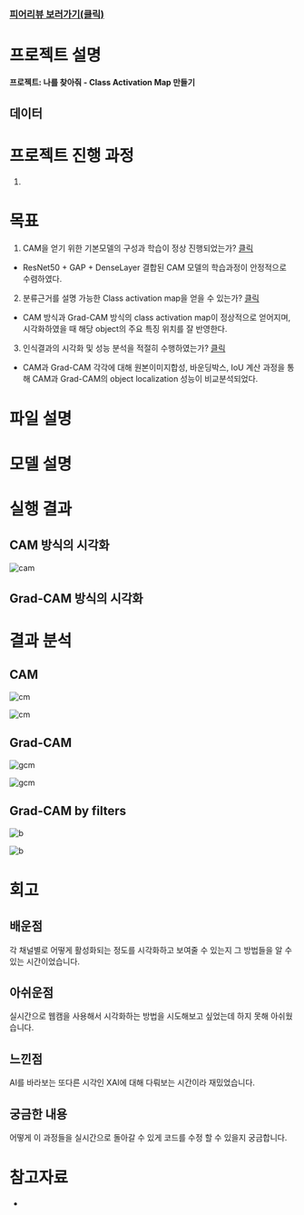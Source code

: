 ### [피어리뷰 보러가기(클릭)](PRT.md)

# 프로젝트 설명
**프로젝트: 나를 찾아줘 - Class Activation Map 만들기**

## 데이터

# 프로젝트 진행 과정
1. 

# 목표
1. CAM을 얻기 위한 기본모델의 구성과 학습이 정상 진행되었는가? [클릭](#모델-설명)

- ResNet50 + GAP + DenseLayer 결합된 CAM 모델의 학습과정이 안정적으로 수렴하였다.

2. 분류근거를 설명 가능한 Class activation map을 얻을 수 있는가? [클릭](#실행-결과)

- CAM 방식과 Grad-CAM 방식의 class activation map이 정상적으로 얻어지며, 시각화하였을 때 해당 object의 주요 특징 위치를 잘 반영한다.

3. 인식결과의 시각화 및 성능 분석을 적절히 수행하였는가? [클릭](#결과-분석)

- CAM과 Grad-CAM 각각에 대해 원본이미지합성, 바운딩박스, IoU 계산 과정을 통해 CAM과 Grad-CAM의 object localization 성능이 비교분석되었다.

# 파일 설명

# 모델 설명

# 실행 결과

## CAM 방식의 시각화

![cam](img/cam.png)

## Grad-CAM 방식의 시각화



# 결과 분석

## CAM

![cm](img/cam-iou.png)

![cm](img/cam-iou2.png)

## Grad-CAM

![gcm](img/gradcam-iou.png)

![gcm](img/gradcam-iou2.png)

## Grad-CAM by filters

![b](img/bimg-conv.png)

![b](img/bimg2-conv.png)

# 회고

## 배운점
각 채널별로 어떻게 활성화되는 정도를 시각화하고 보여줄 수 있는지 그 방법들을 알 수 있는 시간이었습니다.

## 아쉬운점
실시간으로 웹캠을 사용해서 시각화하는 방법을 시도해보고 싶었는데 하지 못해 아쉬웠습니다.

## 느낀점
AI를 바라보는 또다른 시각인 XAI에 대해 다뤄보는 시간이라 재밌었습니다.

## 궁금한 내용
어떻게 이 과정들을 실시간으로 돌아갈 수 있게 코드를 수정 할 수 있을지 궁금합니다.


# 참고자료

* 